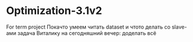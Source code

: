 # Optimization-3.1v2
For term project
Покачто умеем читать dataset и чтото делать со slave-ами
задача Виталику на сегодняшний вечер: доделать всё
